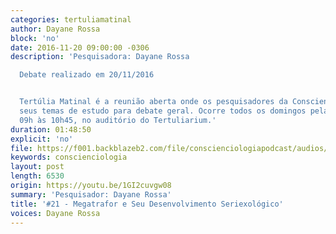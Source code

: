 ```yaml
---
categories: tertuliamatinal
author: Dayane Rossa
block: 'no'
date: 2016-11-20 09:00:00 -0306
description: 'Pesquisadora: Dayane Rossa

  Debate realizado em 20/11/2016


  Tertúlia Matinal é a reunião aberta onde os pesquisadores da Conscienciologia apresentam
  seus temas de estudo para debate geral. Ocorre todos os domingos pela manhã, das
  09h às 10h45, no auditório do Tertuliarium.'
duration: 01:48:50
explicit: 'no'
file: https://f001.backblazeb2.com/file/conscienciologiapodcast/audios/1GI2cuvgw08.m4a
keywords: conscienciologia
layout: post
length: 6530
origin: https://youtu.be/1GI2cuvgw08
summary: 'Pesquisador: Dayane Rossa'
title: '#21 - Megatrafor e Seu Desenvolvimento Seriexológico'
voices: Dayane Rossa
---
```

